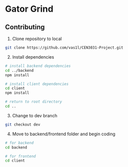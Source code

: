 # Gator Grind

## Contributing

1. Clone repository to local

```bash
git clone https://github.com/vas1l/CEN3031-Project.git
```

2. Install dependencies

```bash
# install backend dependencies
cd ../backend
npm install

# install client dependencies
cd client
npm install

# return to root directory
cd ..
```

3. Change to dev branch

```bash
git checkout dev
```

4. Move to backend/frontend folder and begin coding

```bash
# for backend
cd backend

# for frontend
cd client
```
